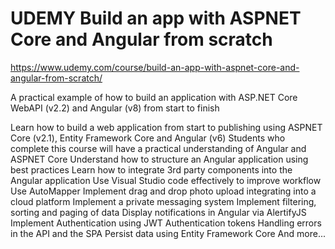 # UDEMY Build an app with ASPNET Core and Angular from scratch

https://www.udemy.com/course/build-an-app-with-aspnet-core-and-angular-from-scratch/

A practical example of how to build an application with ASP.NET Core WebAPI (v2.2) and Angular (v8) from start to finish

Learn how to build a web application from start to publishing using ASPNET Core (v2.1), Entity Framework Core and Angular (v6)
Students who complete this course will have a practical understanding of Angular and ASPNET Core
Understand how to structure an Angular application using best practices
Learn how to integrate 3rd party components into the Angular application
Use Visual Studio code effectively to improve workflow
Use AutoMapper
Implement drag and drop photo upload integrating into a cloud platform
Implement a private messaging system
Implement filtering, sorting and paging of data
Display notifications in Angular via AlertifyJS
Implement Authentication using JWT Authentication tokens
Handling errors in the API and the SPA
Persist data using Entity Framework Core
And more...

